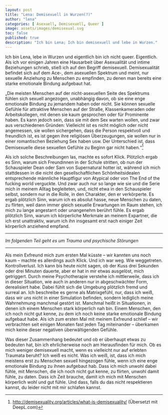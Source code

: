 ```yaml
---
layout: post
title: "Lena: Demisexuell in Wurzen(?)"
author: "lena"
categories: [ Asexuell, Demisexuell, Queer ]
image: assets/images/demisexual.svg
toc: false
published: true
description: "Ich bin Lena; Ich bin demisexuell und lebe in Wurzen."
---
```


Ich bin Lena, lebe in Wurzen und eigentlich bin ich nicht queer. Eigentlich. Als ich vor einigen Jahren eine Hausarbeit über Asexualität und intime Beziehungen schrieb, stieß ich auf den Begriff demisexuell. Demisexualität befindet sich auf dem Ace-, dem asexuellen Spektrum und meint, nur sexuelle Anziehung zu Menschen zu empfinden, zu denen man bereits eine starke emotionale Bindung aufgebaut hat. 

„Die meisten Menschen auf der nicht-asexuellen Seite des Spektrums fühlen sich sexuell angezogen, unabhängig davon, ob sie eine enge emotionale Bindung zu jemandem haben oder nicht. Sie können sexuelle Gefühle für attraktive Menschen auf der Straße, Klassenkameraden oder Arbeitskollegen, mit denen sie kaum gesprochen oder für Prominente haben. Es kann jedoch sein, dass sie mit dem Sex warten wollen, und zwar aus verschiedenen Gründen: Vielleicht ist es nicht möglich oder nicht angemessen, sie wollen sichergehen, dass die Person respektvoll und freundlich ist, es ist gegen ihre religiösen Überzeugungen, sie wollen nur in einer romantischen Beziehung Sex haben usw. Der Unterschied ist, dass Demisexuelle diese sexuellen Gefühle zu Beginn gar nicht haben.“[^1]

Als ich solche Beschreibungen las, machte es sofort Klick. 
Plötzlich ergab es Sinn, warum sich Freundinnen in der Schule stritten, ob nun der Schauspieler Dean oder Sam von Supernatural hotter ist, während ich mich stattdessen in die nicht den gesellschaftlichen Schönheitsidealen entsprechende männliche Hauptfigur von Atypical oder von The End of the fucking world verguckte. Und zwar auch nur so lange wie sie und die Serie mich in meinem Alltag begleiteten, und, nicht etwa in den Schauspieler selbst, sondern nur in die Rolle, in den Charakter, den er verkörperte. 
Es ergab plötzlich Sinn, warum ich es absolut hasse, neue Menschen zu daten, zu flirten, weil dann immer gleich sexuelle Erwartungen im Raum stehen, ich mich zu lange angestarrt oder unangenehm berührt fühle.
Es ergab plötzlich Sinn, warum ich körperliche Merkmale an meinem Expartner, die ich erst unattraktiv, warum ich ihn insgesamt erst nach einiger Zeit körperlich anziehend empfand.

---

*Im folgenden Teil geht es um Trauma und psychische Störungen*

---

Als mein Exfreund mich zum ersten Mal küsste – wir kannten uns noch kaum – machte es allerdings auch Klick. 
Und ich war weg. Wie weggetreten. Kontrollverlust. 
Ich kann bis heute nicht sagen, ob der Kuss drei Sekunden oder drei Minuten dauerte, aber er hat in mir etwas ausgelöst, mich getriggert. Durch meine Psychotherapie verstehe ich mittlerweile, dass ich in dieser Situation, wie auch in anderen nur in abgeschwächter Form, derealisiert habe. Dabei fühlt sich die Umgebung plötzlich fremd und surreal an. Ich beschreibe es gerne als Matrixgefühl, nur, dass ich weiß, dass wir uns nicht in einer Simulation befinden, sondern lediglich meine Wahrnehmung manchmal gestört ist. Manchmal heißt in Situationen, in denen ich einem Menschen stark körperlich nah bin. Einem Menschen, den ich noch nicht gut kenne, zu dem ich noch keine starke emotionale Bindung aufgebaut habe. Als ich zum ersten Mal mit meinem Exfreund schlief – wir verbrachten seit einigen Monaten fast jeden Tag miteinander – überkamen mich keine dieser negativen überwältigenden Gefühle. 


Was dieser Zusammenhang bedeutet und ob er überhaupt etwas zu bedeuten hat, bin ich ehrlicherweise noch am Herausfinden für mich. Ob es mich weniger demisexuell macht, wenn es vielleicht nur auf erlebten Traumata beruht? Ich weiß es nicht. Was ich weiß, ist, dass ich mich meistens erst zu Menschen sexuell hingezogen fühle, wenn ich eine enge emotionale Bindung zu ihnen aufgebaut hab. Dass ich mich unwohl dabei fühle, mit Menschen, die ich noch nicht gut kenne, zu flirten, unwohl damit fühle, zu daten. Dass ich Zeit brauche, damit ich mich mit Menschen körperlich wohl und gut fühle. Und dass, falls du das nicht respektieren kannst, du leider nicht mit mir schlafen kannst. 

[^1]: http://demisexuality.org/articles/what-is-demisexuality/ (Übersetzt mit DeepL.com)
